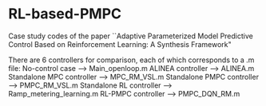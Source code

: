# RL-based-PMPC
Case study codes of the paper ``Adaptive Parameterized Model Predictive Control Based on Reinforcement Learning: A Synthesis Framework"

There are 6 controllers for comparison, each of which corresponds to a .m file:
No-control case --> Main_openloop.m
ALINEA controller --> ALINEA.m
Standalone MPC controller --> MPC_RM_VSL.m
Standalone PMPC controller --> PMPC_RM_VSL.m
Standalone RL controller --> Ramp_metering_learning.m
RL-PMPC controller --> PMPC_DQN_RM.m
